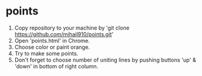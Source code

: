 # points

1) Copy repository to your machine by 'git clone https://github.com/mihail910/points.git'
2) Open 'points.html' in Chrome.
3) Choose color or paint orange.
3) Try to make some points.
4) Don't forget to choose number of uniting lines by pushing buttons 'up' & 'down' in bottom of right column.
